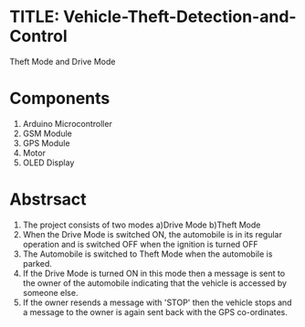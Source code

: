 # TITLE: Vehicle-Theft-Detection-and-Control
Theft Mode and Drive Mode

# Components 
1. Arduino Microcontroller
2. GSM Module
3. GPS Module
4. Motor
5. OLED Display

# Abstrsact
1. The project consists of two modes a)Drive Mode b)Theft Mode
2. When the Drive Mode is switched ON, the automobile is in its regular operation and is switched OFF when the ignition is turned OFF
3. The Automobile is switched to Theft Mode when the automobile is parked.
4. If the Drive Mode is turned ON in this mode then a message is sent to the owner of the automobile indicating that the vehicle is accessed by someone else.
5. If the owner resends a message with 'STOP' then the vehicle stops and a message to the owner is again sent back with the GPS co-ordinates.
